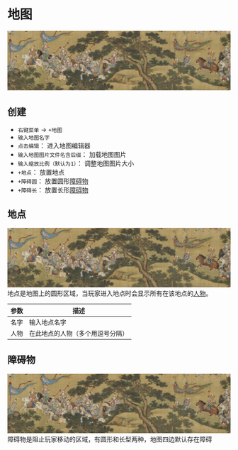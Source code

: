 # 地图
![地图](../../assets/t.jpg)

## 创建
- `右键菜单` -> `+地图`
- `输入地图名字`
- `点击编辑`： 进入地图编辑器
- `输入地图图片文件名含后缀`： 加载地图图片
- `输入缩放比例（默认为1）`： 调整地图图片大小
- `+地点`： 放置地点
- `+障碍圆`： 放置圆形[障碍物](#障碍物)
- `+障碍长`： 放置长形[障碍物](#障碍物)

## 地点
![地点](../../assets/t.jpg)
地点是地图上的圆形区域，当玩家进入地点时会显示所有在该地点的[人物](./character.html)。

| 参数 | 描述 |
| --- | ----------- |
| 名字 | 输入地点名字 |
| 人物 | 在此地点的人物（多个用逗号分隔） |

## 障碍物
![地点](../../assets/t.jpg)
障碍物是阻止玩家移动的区域，有圆形和长型两种，地图四边默认存在障碍
